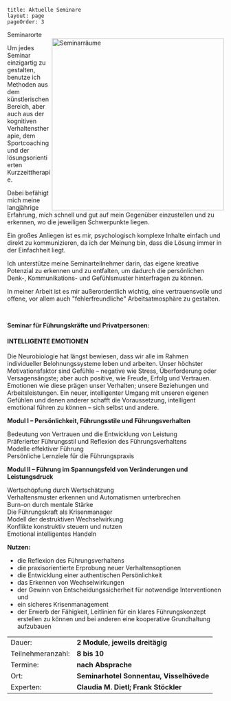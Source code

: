 ```
title: Aktuelle Seminare
layout: page
pageOrder: 3
```

<div class="figure">
<div class="caption">
Seminarorte
</div>
 <img class="whiteborder" src="../../images/seminarraeume.png" alt="Seminarräume" width="400" align="right">
</div>


Um jedes Seminar einzigartig zu gestalten, benutze ich Methoden aus dem künstlerischen Bereich, aber auch aus der kognitiven Verhaltenstherapie, dem Sportcoaching und der lösungsorientierten Kurzzeittherapie.

Dabei befähigt mich meine langjährige Erfahrung, mich schnell und gut auf mein Gegenüber einzustellen und zu erkennen, wo die jeweiligen Schwerpunkte liegen.

Ein großes Anliegen ist es mir, psychologisch komplexe Inhalte einfach und direkt zu kommunizieren, da ich der Meinung bin, dass die Lösung immer in der Einfachheit liegt.

Ich unterstütze meine Seminarteilnehmer darin, das eigene kreative Potenzial zu erkennen und zu entfalten, um dadurch
die persönlichen Denk-, Kommunikations- und Gefühlsmuster hinterfragen zu können.

In meiner Arbeit ist es mir außerordentlich wichtig, eine vertrauensvolle und offene, vor allem auch "fehlerfreundliche" Arbeitsatmosphäre zu gestalten.



<!-- <p>&nbsp;</p>
<p>&nbsp;</p>

<script language="javascript"> 
function toggle() {
    var ele = document.getElementById("toggleText");
    var text = document.getElementById("displayText");
    if(ele.style.display == "block") {
            ele.style.display = "none";
        text.innerHTML = "&#8594; Aktuelle Angebote";
    }
    else {
        ele.style.display = "block";
        text.innerHTML = "&#8595; Aktuelle Angebote";
    }
} 
</script>
 
<a id="displayText" href="javascript:toggle();">&#8594; Aktuelle Angebote</a>
<div id="toggleText" style="display: none"> -->

<p>&nbsp;</p>

<!-- 
<h4>DIE MACHT DES GEFÜHLS</h4>
<b>Das besondere Managementseminar</b>

<p>
    Menschen leben für Emotionen. Machen Sie sich dieses Wissen zu nutze.
</p>
<br>

<b>Dieses Seminar beinhaltet:<br>
</b>

 
- wesentliche psychologische Tools zur Selbstführung<br>
- Eigenreflektion<br>
- Coachingeinheiten<br>
- Bewusstes Auseinandersetzen mit emotionalen Prozessen<br>
- Elemente aus dem Sportcoaching<br>
<p>&nbsp;</p>


<table><tr>
<tr><td>Datum:   </td><td><b>So. 11.10. bis Di. 13.10.2015 (genauer Zeitplan nach erfolgter Anmeldung)</b></td> </tr>
<tr><td>Ort:     </td><td> <b> Arabella Alpenhotel am Spitzingsee, Seeweg 7, 83727 Schliersee-Spitzingsee 
</b></td></tr>
<tr><td>Seminargebühr: </td><td> <b> Frühbucher bis 1.9.2015: 1.540.- &euro;. Anschließend 1.790.- &euro; </b></td> </tr>
 </table>

<p> 
    Achtung Teilnehmerbegrenzung. <br>Kontakt und weitere Infos: +49 151 253 848 68 oder coaching@claudiadietl.de
</p>

<p> <a href="../../pdf/macht-des-gefuehls.pdf" target="_top" role="button" class="btn"><i class="icon-download"></i>  Seminar-Flyer als PDF herunterladen</a></p>

<p>&nbsp;</p>
<p>&nbsp;</p>
-->


<b>Seminar für Führungskräfte und Privatpersonen: </b>
<h4>INTELLIGENTE  EMOTIONEN </h4>

Die Neurobiologie hat längst bewiesen, dass wir alle im Rahmen
individueller Belohnungssysteme leben und arbeiten. Unser höchster Motivationsfaktor sind Gefühle – negative wie Stress, Überforderung oder
Versagensängste; aber auch positive, wie Freude, Erfolg und Vertrauen.
Emotionen wie diese prägen unser Verhalten; unsere Beziehungen und Arbeitsleistungen. 
Ein neuer, intelligenter Umgang mit unseren eigenen Gefühlen und denen anderer
schafft die Voraussetzung, intelligent emotional führen zu können – sich selbst und andere. 

<b>Modul I – Persönlichkeit, Führungsstile und Führungsverhalten
</b>

Bedeutung von Vertrauen und die Entwicklung von Leistung <br>
Präferierter Führungsstil und Reflexion des Führungsverhaltens<br>
Modelle effektiver Führung<br>
Persönliche Lernziele für die Führungspraxis<br>

<b>Modul II – Führung im Spannungsfeld von Veränderungen und Leistungsdruck
</b>

Wertschöpfung durch Wertschätzung<br>
Verhaltensmuster erkennen und Automatismen unterbrechen<br>
Burn-on durch mentale Stärke<br>
Die Führungskraft als Krisenmanager<br>
Modell der destruktiven Wechselwirkung<br>
Konflikte konstruktiv steuern und nutzen<br>
Emotional intelligentes Handeln<br>

<b>Nutzen:
</b>

- die Reflexion des Führungsverhaltens
- die praxisorientierte Erprobung neuer Verhaltensoptionen
- die Entwicklung einer authentischen Persönlichkeit
- das Erkennen von Wechselwirkungen
- der Gewinn von Entscheidungssicherheit für notwendige Interventionen und 
- ein sicheres Krisenmanagement
- der Erwerb der Fähigkeit, Leitlinien für ein klares Führungskonzept erstellen zu können und bei anderen eine kooperative Grundhaltung aufzubauen  

<table><tr>
<tr><td>Dauer:   </td><td><b>2 Module, jeweils dreitägig </b></td> </tr>
<tr><td>Teilnehmeranzahl:</td><td> <b>8 bis 10 </b></td> </tr>
<tr><td>Termine:  </td><td> <b> nach Absprache  </b></td></tr>
<tr><td>Ort:     </td><td> <b>Seminarhotel Sonnentau, Visselhövede </b></td></tr>
<tr><td>Experten: </td><td> <b> Claudia M. Dietl; Frank Stöckler </b></td> </tr>
<!-- <tr><td>Kosten:  </td><td><b> Modul I: xxx Euro p.P.; Modul II: xxx Euro p.P.</b></td> </tr> 
 --></table>

<p>&nbsp;</p>
<p>&nbsp;</p>



